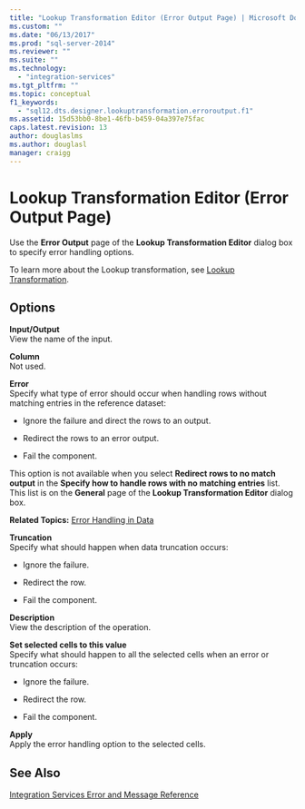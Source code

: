 ```yaml
---
title: "Lookup Transformation Editor (Error Output Page) | Microsoft Docs"
ms.custom: ""
ms.date: "06/13/2017"
ms.prod: "sql-server-2014"
ms.reviewer: ""
ms.suite: ""
ms.technology: 
  - "integration-services"
ms.tgt_pltfrm: ""
ms.topic: conceptual
f1_keywords: 
  - "sql12.dts.designer.lookuptransformation.erroroutput.f1"
ms.assetid: 15d53bb0-8be1-46fb-b459-04a397e75fac
caps.latest.revision: 13
author: douglaslms
ms.author: douglasl
manager: craigg
---
```

# Lookup Transformation Editor (Error Output Page)
  Use the **Error Output** page of the **Lookup Transformation Editor** dialog box to specify error handling options.  
  
 To learn more about the Lookup transformation, see [Lookup Transformation](data-flow/transformations/lookup-transformation.md).  
  
## Options  
 **Input/Output**  
 View the name of the input.  
  
 **Column**  
 Not used.  
  
 **Error**  
 Specify what type of error should occur when handling rows without matching entries in the reference dataset:  
  
-   Ignore the failure and direct the rows to an output.  
  
-   Redirect the rows to an error output.  
  
-   Fail the component.  
  
 This option is not available when you select **Redirect rows to no match output** in the **Specify how to handle rows with no matching entries** list. This list is on the **General** page of the **Lookup Transformation Editor** dialog box.  
  
 **Related Topics:** [Error Handling in Data](data-flow/error-handling-in-data.md)  
  
 **Truncation**  
 Specify what should happen when data truncation occurs:  
  
-   Ignore the failure.  
  
-   Redirect the row.  
  
-   Fail the component.  
  
 **Description**  
 View the description of the operation.  
  
 **Set selected cells to this value**  
 Specify what should happen to all the selected cells when an error or truncation occurs:  
  
-   Ignore the failure.  
  
-   Redirect the row.  
  
-   Fail the component.  
  
 **Apply**  
 Apply the error handling option to the selected cells.  
  
## See Also  
 [Integration Services Error and Message Reference](../../2014/integration-services/integration-services-error-and-message-reference.md)  
  
  
